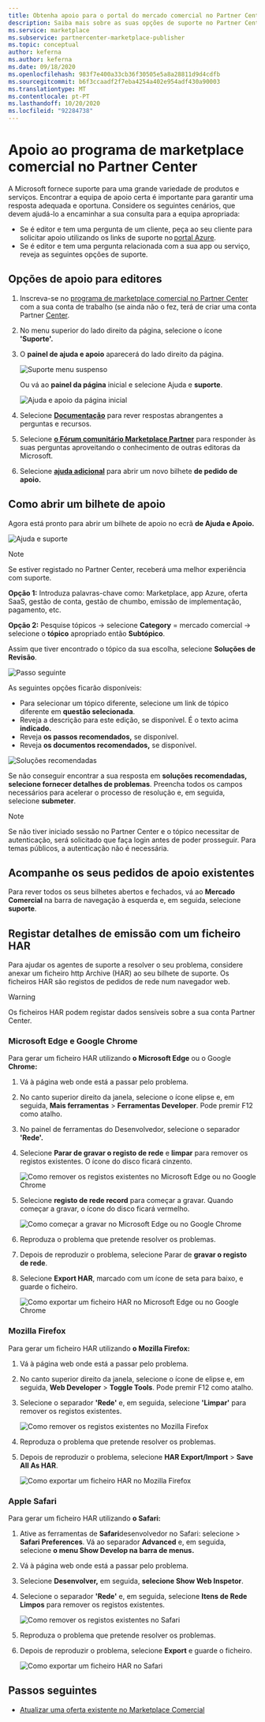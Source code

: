 ```yaml
---
title: Obtenha apoio para o portal do mercado comercial no Partner Center
description: Saiba mais sobre as suas opções de suporte no Partner Center, incluindo como apresentar um pedido de suporte.
ms.service: marketplace
ms.subservice: partnercenter-marketplace-publisher
ms.topic: conceptual
author: keferna
ms.author: keferna
ms.date: 09/18/2020
ms.openlocfilehash: 983f7e400a33cb36f30505e5a8a28811d9d4cdfb
ms.sourcegitcommit: b6f3ccaadf2f7eba4254a402e954adf430a90003
ms.translationtype: MT
ms.contentlocale: pt-PT
ms.lasthandoff: 10/20/2020
ms.locfileid: "92284738"
---
```

# <a name="support-for-the-commercial-marketplace-program-in-partner-center"></a>Apoio ao programa de marketplace comercial no Partner Center

A Microsoft fornece suporte para uma grande variedade de produtos e serviços. Encontrar a equipa de apoio certa é importante para garantir uma resposta adequada e oportuna. Considere os seguintes cenários, que devem ajudá-lo a encaminhar a sua consulta para a equipa apropriada:

- Se é editor e tem uma pergunta de um cliente, peça ao seu cliente para solicitar apoio utilizando os links de suporte no [portal Azure](https://portal.azure.com/).
- Se é editor e tem uma pergunta relacionada com a sua app ou serviço, reveja as seguintes opções de suporte.

## <a name="support-options-for-publishers"></a>Opções de apoio para editores

1. Inscreva-se no [programa de marketplace comercial no Partner Center](https://partner.microsoft.com/dashboard/commercial-marketplace/overview) com a sua conta de trabalho (se ainda não o fez, terá de criar uma conta Partner [Center](partner-center-portal/create-account.md).

2. No menu superior do lado direito da página, selecione o ícone **'Suporte'.**

3. O **painel de ajuda e apoio** aparecerá do lado direito da página.

   ![Suporte menu suspenso](./media/support/commercial-marketplace-support-pane.png)

    Ou vá ao **painel da página** inicial e selecione Ajuda e **suporte**.

   ![Ajuda e apoio da página inicial](./media/support/homepage-help-support.png)

4. Selecione **[Documentação](../index.yml)** para rever respostas abrangentes a perguntas e recursos.

5. Selecione **[o Fórum comunitário Marketplace Partner](https://www.microsoftpartnercommunity.com/t5/Azure-Marketplace-and-AppSource/bd-p/2222)** para responder às suas perguntas aproveitando o conhecimento de outras editoras da Microsoft.

6. Selecione **[ajuda adicional](https://aka.ms/marketplacepublishersupport)** para abrir um novo bilhete **de pedido de apoio.**  

## <a name="how-to-open-a-support-ticket"></a>Como abrir um bilhete de apoio

Agora está pronto para abrir um bilhete de apoio no ecrã **de Ajuda e Apoio.**

![Ajuda e suporte](./media/support/help-and-support.png)

>[!Note]
>Se estiver registado no Partner Center, receberá uma melhor experiência com suporte.

**Opção 1:** Introduza palavras-chave como: Marketplace, app Azure, oferta SaaS, gestão de conta, gestão de chumbo, emissão de implementação, pagamento, etc.

**Opção 2:** Pesquise tópicos -> selecione **Category** = mercado comercial -> selecione o **tópico** apropriado então **Subtópico**.

Assim que tiver encontrado o tópico da sua escolha, selecione **Soluções de Revisão**.

![Passo seguinte](./media/support/next-step.png)

As seguintes opções ficarão disponíveis:

- Para selecionar um tópico diferente, selecione um link de tópico diferente em **questão selecionada**.
- Reveja a descrição para este edição, se disponível.  É o texto acima **indicado.**
- Reveja **os passos recomendados,** se disponível.
- Reveja **os documentos recomendados,** se disponível.

![Soluções recomendadas](./media/support/recommended-solutions.png)

Se não conseguir encontrar a sua resposta em **soluções recomendadas,** **selecione fornecer detalhes de problemas**. Preencha todos os campos necessários para acelerar o processo de resolução e, em seguida, selecione **submeter**.

>[!Note]
>Se não tiver iniciado sessão no Partner Center e o tópico necessitar de autenticação, será solicitado que faça login antes de poder prosseguir.  Para temas públicos, a autenticação não é necessária.

## <a name="track-your-existing-support-requests"></a>Acompanhe os seus pedidos de apoio existentes

Para rever todos os seus bilhetes abertos e fechados, vá ao **Mercado Comercial** na barra de navegação à esquerda e, em seguida, selecione **suporte**.

## <a name="record-issue-details-with-a-har-file"></a>Registar detalhes de emissão com um ficheiro HAR

Para ajudar os agentes de suporte a resolver o seu problema, considere anexar um ficheiro http Archive (HAR) ao seu bilhete de suporte. Os ficheiros HAR são registos de pedidos de rede num navegador web.

> [!WARNING]
> Os ficheiros HAR podem registar dados sensíveis sobre a sua conta Partner Center.

### <a name="microsoft-edge-and-google-chrome"></a>Microsoft Edge e Google Chrome

Para gerar um ficheiro HAR utilizando **o Microsoft Edge** ou o Google **Chrome:**

1. Vá à página web onde está a passar pelo problema.
2. No canto superior direito da janela, selecione o ícone elipse e, em seguida, **Mais ferramentas**  >  **Ferramentas Developer**. Pode premir F12 como atalho.
3. No painel de ferramentas do Desenvolvedor, selecione o separador **'Rede'.**
4. Selecione **Parar de gravar o registo de rede** e **limpar** para remover os registos existentes. O ícone do disco ficará cinzento.

    ![Como remover os registos existentes no Microsoft Edge ou no Google Chrome](media/support/chromium-stop-clear-session.png)

5. Selecione **registo de rede record** para começar a gravar. Quando começar a gravar, o ícone do disco ficará vermelho.

    ![Como começar a gravar no Microsoft Edge ou no Google Chrome](media/support/chromium-start-session.png)

6. Reproduza o problema que pretende resolver os problemas.
7. Depois de reproduzir o problema, selecione Parar de **gravar o registo de rede**.
8. Selecione **Export HAR**, marcado com um ícone de seta para baixo, e guarde o ficheiro.

    ![Como exportar um ficheiro HAR no Microsoft Edge ou no Google Chrome](media/support/chromium-network-export-har.png)

### <a name="mozilla-firefox"></a>Mozilla Firefox

Para gerar um ficheiro HAR utilizando **o Mozilla Firefox:**

1. Vá à página web onde está a passar pelo problema.
1. No canto superior direito da janela, selecione o ícone de elipse e, em seguida, **Web Developer**  >  **Toggle Tools**. Pode premir F12 como atalho.
1. Selecione o separador **'Rede'** e, em seguida, selecione **'Limpar'** para remover os registos existentes.

    ![Como remover os registos existentes no Mozilla Firefox](media/support/firefox-clear-session.png)

1. Reproduza o problema que pretende resolver os problemas.
1. Depois de reproduzir o problema, selecione **HAR Export/Import**  >  **Save All As HAR**.

    ![Como exportar um ficheiro HAR no Mozilla Firefox](media/support/firefox-network-export-har.png)

### <a name="apple-safari"></a>Apple Safari

Para gerar um ficheiro HAR utilizando **o Safari:**

1. Ative as ferramentas de **Safari**desenvolvedor no Safari: selecione  >  **Safari Preferences**. Vá ao separador **Advanced** e, em seguida, selecione **o menu Show Develop na barra de menus.**
1. Vá à página web onde está a passar pelo problema.
1. Selecione **Desenvolver,** em seguida, **selecione Show Web Inspetor**.
1. Selecione o separador **'Rede'** e, em seguida, selecione **Itens de Rede Limpos** para remover os registos existentes.

    ![Como remover os registos existentes no Safari](media/support/safari-clear-session.png)

1. Reproduza o problema que pretende resolver os problemas.
1. Depois de reproduzir o problema, selecione **Export** e guarde o ficheiro.

    ![Como exportar um ficheiro HAR no Safari](media/support/safari-network-export-har.png)

## <a name="next-steps"></a>Passos seguintes

- [Atualizar uma oferta existente no Marketplace Comercial](partner-center-portal/update-existing-offer.md)
